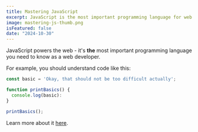 ```yaml
---
title: Mastering JavaScript
excerpt: JavaScript is the most important programming language for web development. You probably don't know it well enough!
image: mastering-js-thumb.png
isFeatured: false
date: "2024-10-30"
---
```


JavaScript powers the web - it's **the** most important programming language you need to know as a web developer.

For example, you should understand code like this:

```js
const basic = 'Okay, that should not be too difficult actually';

function printBasics() {
  console.log(basic):
}

printBasics();
```

Learn more about it [here](https://academind.com).
